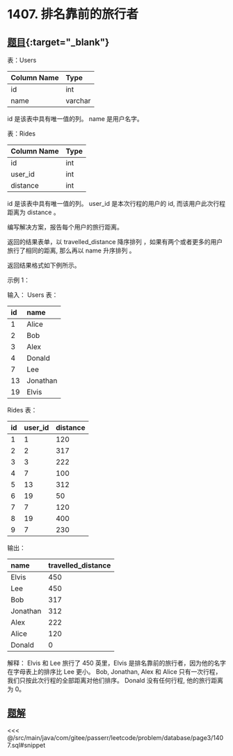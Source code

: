 # 1407. 排名靠前的旅行者
## [题目](https://leetcode.cn/problems/top-travellers/){:target="_blank"}

表：Users

| Column Name | Type    |
|:------------|:--------|
| id          | int     |
| name        | varchar |

id 是该表中具有唯一值的列。
name 是用户名字。


表：Rides

| Column Name | Type |
|:------------|:-----|
| id          | int  |
| user_id     | int  |
| distance    | int  |

id 是该表中具有唯一值的列。
user_id 是本次行程的用户的 id, 而该用户此次行程距离为 distance 。


编写解决方案，报告每个用户的旅行距离。

返回的结果表单，以 travelled_distance 降序排列 ，如果有两个或者更多的用户旅行了相同的距离, 那么再以 name 升序排列 。

返回结果格式如下例所示。



示例 1：

输入：
Users 表：

| id  | name     |
|:----|:---------|
| 1   | Alice    |
| 2   | Bob      |
| 3   | Alex     |
| 4   | Donald   |
| 7   | Lee      |
| 13  | Jonathan |
| 19  | Elvis    |

Rides 表：

| id  | user_id | distance |
|:----|:--------|:---------|
| 1   | 1       | 120      |
| 2   | 2       | 317      |
| 3   | 3       | 222      |
| 4   | 7       | 100      |
| 5   | 13      | 312      |
| 6   | 19      | 50       |
| 7   | 7       | 120      |
| 8   | 19      | 400      |
| 9   | 7       | 230      |

输出：

| name     | travelled_distance |
|:---------|:-------------------|
| Elvis    | 450                |
| Lee      | 450                |
| Bob      | 317                |
| Jonathan | 312                |
| Alex     | 222                |
| Alice    | 120                |
| Donald   | 0                  |

解释：
Elvis 和 Lee 旅行了 450 英里，Elvis 是排名靠前的旅行者，因为他的名字在字母表上的排序比 Lee 更小。
Bob, Jonathan, Alex 和 Alice 只有一次行程，我们只按此次行程的全部距离对他们排序。
Donald 没有任何行程, 他的旅行距离为 0。

## [题解](https://github.com/PasseRR/JavaLeetCode/blob/master/src/main/java/com/gitee/passerr/leetcode/problem/database/page3/1407.sql)

<<< @/src/main/java/com/gitee/passerr/leetcode/problem/database/page3/1407.sql#snippet
